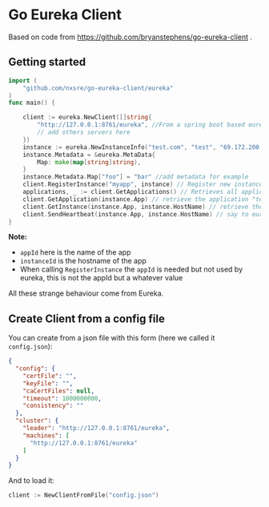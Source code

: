 Go Eureka Client
================

Based on code from https://github.com/bryanstephens/go-eureka-client .

## Getting started

```go
import (
	"github.com/nxsre/go-eureka-client/eureka"
)
func main() {

	client := eureka.NewClient([]string{
		"http://127.0.0.1:8761/eureka", //From a spring boot based eureka server
		// add others servers here
	})
	instance := eureka.NewInstanceInfo("test.com", "test", "69.172.200.235", 80, 30, false) //Create a new instance to register
	instance.Metadata = &eureka.MetaData{
		Map: make(map[string]string),
	}
	instance.Metadata.Map["foo"] = "bar" //add metadata for example
	client.RegisterInstance("myapp", instance) // Register new instance in your eureka(s)
	applications, _ := client.GetApplications() // Retrieves all applications from eureka server(s)
	client.GetApplication(instance.App) // retrieve the application "test"
	client.GetInstance(instance.App, instance.HostName) // retrieve the instance from "test.com" inside "test"" app
	client.SendHeartbeat(instance.App, instance.HostName) // say to eureka that your app is alive (here you must send heartbeat before 30 sec)
}
```

**Note:**
- `appId` here is the name of the app
- `instanceId` is the hostname of the app
- When calling `RegisterInstance` the `appId` is needed but not used by eureka, this is not the appId but a whatever value

All these strange behaviour come from Eureka.

## Create Client from a config file

You can create from a json file with this form (here we called it `config.json`):

```json
{
  "config": {
    "certFile": "",
    "keyFile": "",
    "caCertFiles": null,
    "timeout": 1000000000,
    "consistency": ""
  },
  "cluster": {
    "leader": "http://127.0.0.1:8761/eureka",
    "machines": [
      "http://127.0.0.1:8761/eureka"
    ]
  }
}
```

And to load it:

```go
client := NewClientFromFile("config.json")
```